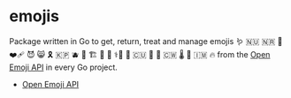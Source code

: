 # emojis

Package written in Go to get, return, treat and manage emojis 🪱 🇳🇺 🇳🇷 🚄 ❤️‍🩹 😈 😸 🎗️ 🇰🇵 🫐 🗾 🏗️ 🔕 🏧 ⚕️🔘 🧨 🇨🇺 🦣 🧱 🇨🇼 🌡️  🦧 🇮🇲 🔥 from the [Open Emoji API](https://emoji-api.com) in every Go project.

* [Open Emoji API](https://emoji-api.com)
